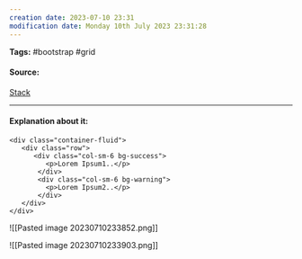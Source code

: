 ```yaml
---
creation date: 2023-07-10 23:31
modification date: Monday 10th July 2023 23:31:28
---
```


**Tags:** #bootstrap #grid

#### Source:
[Stack](https://www.w3schools.com/bootstrap4/bootstrap_grid_stacked_to_horizontal.asp)

--------------------------------------

#### Explanation about it:

```
<div class="container-fluid">
   <div class="row">
      <div class="col-sm-6 bg-success">
         <p>Lorem Ipsum1..</p>
       </div>
       <div class="col-sm-6 bg-warning">
         <p>Lorem Ipsum2..</p>
       </div>
   </div>
</div>
```

![[Pasted image 20230710233852.png]]

![[Pasted image 20230710233903.png]]
